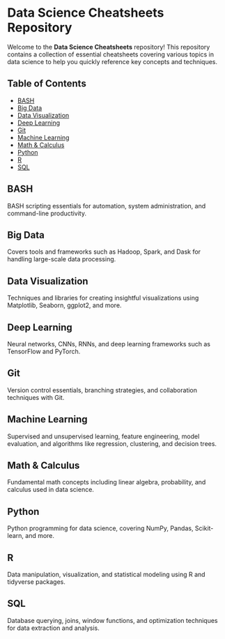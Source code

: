 # Data Science Cheatsheets Repository

Welcome to the **Data Science Cheatsheets** repository! This repository contains a collection of essential cheatsheets covering various topics in data science to help you quickly reference key concepts and techniques.

## Table of Contents
- [BASH](#bash)
- [Big Data](#big-data)
- [Data Visualization](#data-visualization)
- [Deep Learning](#deep-learning)
- [Git](#git)
- [Machine Learning](#machine-learning)
- [Math & Calculus](#math-calculus)
- [Python](#python)
- [R](#r)
- [SQL](#sql)

## BASH
BASH scripting essentials for automation, system administration, and command-line productivity.

## Big Data
Covers tools and frameworks such as Hadoop, Spark, and Dask for handling large-scale data processing.

## Data Visualization
Techniques and libraries for creating insightful visualizations using Matplotlib, Seaborn, ggplot2, and more.

## Deep Learning
Neural networks, CNNs, RNNs, and deep learning frameworks such as TensorFlow and PyTorch.

## Git
Version control essentials, branching strategies, and collaboration techniques with Git.

## Machine Learning
Supervised and unsupervised learning, feature engineering, model evaluation, and algorithms like regression, clustering, and decision trees.

## Math & Calculus
Fundamental math concepts including linear algebra, probability, and calculus used in data science.

## Python
Python programming for data science, covering NumPy, Pandas, Scikit-learn, and more.

## R
Data manipulation, visualization, and statistical modeling using R and tidyverse packages.

## SQL
Database querying, joins, window functions, and optimization techniques for data extraction and analysis.
